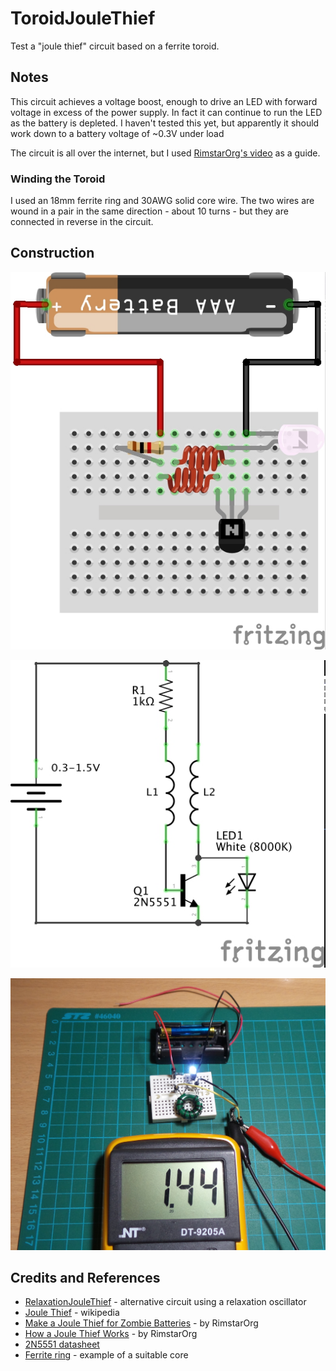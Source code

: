 # ToroidJouleThief

Test a "joule thief" circuit based on a ferrite toroid.

## Notes

This circuit achieves a voltage boost, enough to drive an LED with forward voltage in excess of the power supply.
In fact it can continue to run the LED as the battery is depleted.
I haven't tested this yet, but apparently it should work down to a battery voltage of ~0.3V under load

The circuit is all over the internet, but I used
[RimstarOrg's video](https://www.youtube.com/watch?v=B61DU7yEsPM)
as a guide.

### Winding the Toroid

I used an 18mm ferrite ring and 30AWG solid core wire.
The two wires are wound in a pair in the same direction - about 10 turns - but they are connected in reverse in the circuit.

## Construction

![Breadboard](./assets/ToroidJouleThief_bb.jpg?raw=true)

![The Schematic](./assets/ToroidJouleThief_schematic.jpg?raw=true)

![The Build](./assets/ToroidJouleThief_build.jpg?raw=true)

## Credits and References
* [RelaxationJouleThief](../RelaxationJouleThief) - alternative circuit using a relaxation oscillator
* [Joule Thief](https://en.wikipedia.org/wiki/Joule_thief) - wikipedia
* [Make a Joule Thief for Zombie Batteries](https://www.youtube.com/watch?v=B61DU7yEsPM) - by RimstarOrg
* [How a Joule Thief Works](https://www.youtube.com/watch?v=0GVLnyTdqkg) - by RimstarOrg
* [2N5551 datasheet](http://www.futurlec.com/Transistors/2N5551.shtml)
* [Ferrite ring](http://www.aliexpress.com/item/free-shipping-5pcs-Power-Inductor-Ferrite-Ring-Iron-Toroidal-green-18mm-x-10mm-x-7mm/32297770345.html) - example of a suitable core

